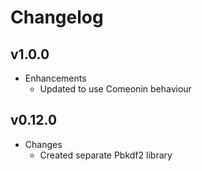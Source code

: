 # Changelog

## v1.0.0

* Enhancements
  * Updated to use Comeonin behaviour

## v0.12.0

* Changes
  * Created separate Pbkdf2 library

